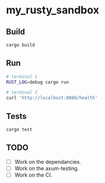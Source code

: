 # my_rusty_sandbox

## Build

```sh
cargo build
```

## Run

```sh
# terminal 1
RUST_LOG=debug cargo run

# terminal 2
curl 'http://localhost:8080/health'
```

## Tests

```sh
cargo test
```

## TODO

- [ ] Work on the dependancies.
- [ ] Work on the axum-testing.
- [ ] Work on the CI.